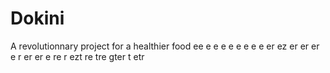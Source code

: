 # Dokini
A revolutionnary project for a healthier food
ee
e
e
e
e
e
e
e
e
er
ez
er
er
er
e
r
er
er
e
re
r
ezt
re
tre
gter
t
etr

